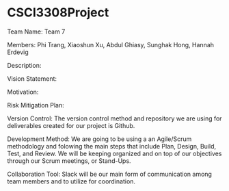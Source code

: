 # CSCI3308Project

Team Name: Team 7

Members: Phi Trang, Xiaoshun Xu, Abdul Ghiasy, Sunghak Hong, Hannah Erdevig 

Description:

Vision Statement:

Motivation:

Risk Mitigation Plan:

Version Control: The version control method and repository we are using for deliverables created for our project is Github.

Development Method: We are going to be using a an Agile/Scrum methodology and folowing the main steps that include Plan, Design, Build, Test, and Review. We will be keeping organized and on top of our objectives through our Scrum meetings, or Stand-Ups. 

Collaboration Tool: Slack will be our main form of communication among team members and to utilize for coordination.
